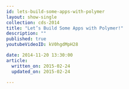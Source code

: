 ```yaml
---
id: lets-build-some-apps-with-polymer
layout: show-single
collection: cds-2014
title: "Let’s Build Some Apps with Polymer!"
description: ""
published: true
youtubeVideoID: kV0hgdMpH28

date: 2014-11-20 13:30:00
article:
  written_on: 2015-02-24
  updated_on: 2015-02-24

---
```

